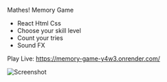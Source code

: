 Mathes! Memory Game

- React Html Css
- Choose your skill level
- Count your tries
- Sound FX

Play Live:
https://memory-game-y4w3.onrender.com/

![Screenshot](https://user-images.githubusercontent.com/93940739/212348157-7222dedf-59f7-45be-8c38-ebf7f5a087cc.png)

